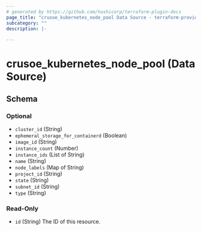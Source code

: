 ```yaml
---
# generated by https://github.com/hashicorp/terraform-plugin-docs
page_title: "crusoe_kubernetes_node_pool Data Source - terraform-provider-crusoe"
subcategory: ""
description: |-
  
---
```


# crusoe_kubernetes_node_pool (Data Source)





<!-- schema generated by tfplugindocs -->
## Schema

### Optional

- `cluster_id` (String)
- `ephemeral_storage_for_containerd` (Boolean)
- `image_id` (String)
- `instance_count` (Number)
- `instance_ids` (List of String)
- `name` (String)
- `node_labels` (Map of String)
- `project_id` (String)
- `state` (String)
- `subnet_id` (String)
- `type` (String)

### Read-Only

- `id` (String) The ID of this resource.
